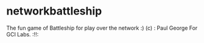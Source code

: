 networkbattleship
=================

The fun game of Battleship for play over the network :)
(c) : Paul George For GCI Labs. :!!:
